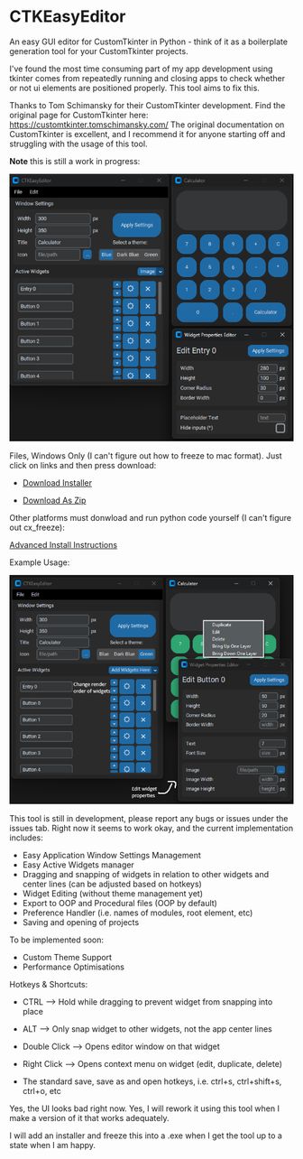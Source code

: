 # CTKEasyEditor

An easy GUI editor for CustomTkinter in Python - think of it as a boilerplate generation tool for your CustomTkinter projects.

I've found the most time consuming part of my app development using tkinter comes from repeatedly running and closing apps to check whether or not ui elements are positioned properly. This tool aims to fix this.

Thanks to Tom Schimansky for their CustomTkinter development. Find the original page for CustomTkinter here: https://customtkinter.tomschimansky.com/
The original documentation on CustomTkinter is excellent, and I recommend it for anyone starting off and struggling with the usage of this tool.

**Note** this is still a work in progress:

![Alt text](/screenshots/ss1.png "Example Screenshot")

Files, Windows Only (I can't figure out how to freeze to mac format). Just click on links and then press download:

- [Download Installer](https://github.com/coding-beagle/CTKEasyEditor/blob/main/Files/installer-windows/CTkEasyEditor-1.0-win64.msi)

- [Download As Zip](https://github.com/coding-beagle/CTKEasyEditor/blob/main/Files/zip-windows/ctkeasyeditor.zip)

Other platforms must donwload and run python code yourself (I can't figure out cx_freeze):

[Advanced Install Instructions](documentation\install.md)

Example Usage:

![Alt text](/screenshots/usage1.png "Usage Screenshot")

This tool is still in development, please report any bugs or issues under the issues tab.
Right now it seems to work okay, and the current implementation includes:

- Easy Application Window Settings Management
- Easy Active Widgets manager
- Dragging and snapping of widgets in relation to other widgets and center lines (can be adjusted based on hotkeys)
- Widget Editing (without theme management yet)
- Export to OOP and Procedural files (OOP by default)
- Preference Handler (i.e. names of modules, root element, etc)
- Saving and opening of projects

To be implemented soon:

- Custom Theme Support
- Performance Optimisations

Hotkeys & Shortcuts:

- CTRL --> Hold while dragging to prevent widget from snapping into place
- ALT --> Only snap widget to other widgets, not the app center lines
- Double Click --> Opens editor window on that widget
- Right Click --> Opens context menu on widget (edit, duplicate, delete)

- The standard save, save as and open hotkeys, i.e. ctrl+s, ctrl+shift+s, ctrl+o, etc

Yes, the UI looks bad right now. Yes, I will rework it using this tool when I make a version of it that works adequately.

I will add an installer and freeze this into a .exe when I get the tool up to a state when I am happy.
